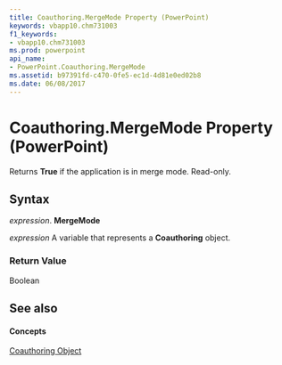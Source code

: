 ```yaml
---
title: Coauthoring.MergeMode Property (PowerPoint)
keywords: vbapp10.chm731003
f1_keywords:
- vbapp10.chm731003
ms.prod: powerpoint
api_name:
- PowerPoint.Coauthoring.MergeMode
ms.assetid: b97391fd-c470-0fe5-ec1d-4d81e0ed02b8
ms.date: 06/08/2017
---
```



# Coauthoring.MergeMode Property (PowerPoint)

Returns  **True** if the application is in merge mode. Read-only.


## Syntax

 _expression_. **MergeMode**

 _expression_ A variable that represents a **Coauthoring** object.


### Return Value

Boolean


## See also


#### Concepts


[Coauthoring Object](PowerPoint.Coauthoring.md)

